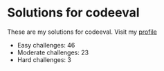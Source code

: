 # Solutions for codeeval 
These are my solutions for codeeval. Visit my [profile](http://codeeval.com/profile/blackone787')

* Easy challenges: 46
* Moderate challenges: 23
* Hard challenges: 3

